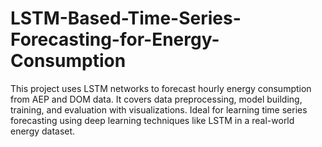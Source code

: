 # LSTM-Based-Time-Series-Forecasting-for-Energy-Consumption
This project uses LSTM networks to forecast hourly energy consumption from AEP and DOM data. It covers data preprocessing, model building, training, and evaluation with visualizations. Ideal for learning time series forecasting using deep learning techniques like LSTM in a real-world energy dataset.

